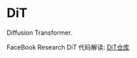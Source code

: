 # DiT

Diffusion Transformer.

FaceBook Research DiT 代码解读: [DiT仓库](https://github.com/facebookresearch/dit)  
